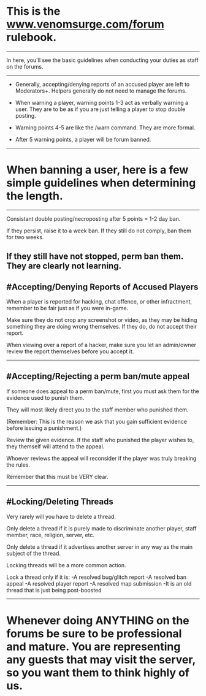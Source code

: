 # This is the www.venomsurge.com/forum rulebook.
--------------------------------------------------------------------------------------------------------------------------------------

In here, you'll see the basic guidelines when conducting your duties as staff on the forums.

--------------------------------------------------------------------------------------------------------------------------------------
- Generally, accepting/denying reports of an accused player are left to Moderators+. Helpers generally do not need to manage the forums.

- When warning a player, warning points 1-3 act as verbally warning a user. They are to be as if you are just telling a player to stop double posting.
- Warning points 4-5 are like the /warn command. They are more formal.
- After 5 warning points, a player will be forum banned.

--------------------------------------------------------------------------------------------------------------------------------------
# When banning a user, here is a few simple guidelines when determining the length.
--------------------------------------------------------------------------------------------------------------------------------------
Consistant double posting/necroposting after 5 points = 1-2 day ban.

If they persist, raise it to a week ban. If they still do not comply, ban them for two weeks.

If they still have not stopped, perm ban them. They are clearly not learning.
--------------------------------------------------------------------------------------------------------------------------------------
#Accepting/Denying Reports of Accused Players
--------------------------------------------------------------------------------------------------------------------------------------

When a player is reported for hacking, chat offence, or other infractment, remember to be fair just as if you were in-game.

Make sure they do not crop any screenshot or video, as they may be hiding something they are doing wrong themselves.
If they do, do not accept their report.

When viewing over a report of a hacker, make sure you let an admin/owner review the report themselves before you accept it.

--------------------------------------------------------------------------------------------------------------------------------------
#Accepting/Rejecting a perm ban/mute appeal
--------------------------------------------------------------------------------------------------------------------------------------

If someone does appeal to a perm ban/mute, first you must ask them for the evidence used to punish them.

They will most likely direct you to the staff member who punished them.

(Remember: This is the reason we ask that you gain sufficient evidence before issuing a punishment.)

Review the given evidence. If the staff who punished the player wishes to, they themself will attend to the appeal.

Whoever reviews the appeal will reconsider if the player was truly breaking the rules.

Remember that this must be VERY clear.

-------------------------------------------------------------------------------------------------------------------------
#Locking/Deleting Threads
-------------------------------------------------------------------------------------------------------------------------

Very rarely will you have to delete a thread.

Only delete a thread if it is purely made to discriminate another player, staff member, race, religion, server, etc. 

Only delete a thread if it advertises another server in any way as the main subject of the thread.

Locking threads will be a more common action.

Lock a thread only if it is:
-A resolved bug/glitch report
-A resolved ban appeal
-A resolved player report
-A resolved map submission
-It is an old thread that is just being post-boosted

------------------------------------------------------------------------------------------------------------------------------------

# Whenever doing ANYTHING on the forums be sure to be professional and mature. You are representing any guests that may visit the server, so you want them to think highly of us.

